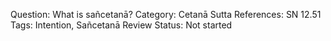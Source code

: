 Question: What is sañcetanā?
Category: Cetanā
Sutta References: SN 12.51
Tags: Intention, Sañcetanā
Review Status: Not started